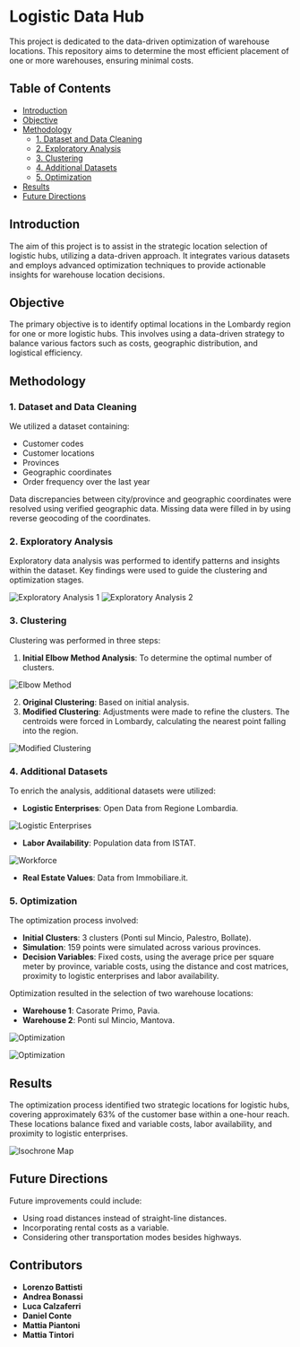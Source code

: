 # Logistic Data Hub
This project is dedicated to the data-driven optimization of warehouse locations. This repository aims to determine the most efficient placement of one or more warehouses, ensuring minimal costs.

## Table of Contents

- [Introduction](#introduction)
- [Objective](#objective)
- [Methodology](#methodology)
  - [1. Dataset and Data Cleaning](#1-dataset-and-data-cleaning)
  - [2. Exploratory Analysis](#2-exploratory-analysis)
  - [3. Clustering](#3-clustering)
  - [4. Additional Datasets](#4-additional-datasets)
  - [5. Optimization](#5-optimization)
- [Results](#results)
- [Future Directions](#future-directions)

## Introduction

The aim of this project is to assist in the strategic location selection of logistic hubs, utilizing a data-driven approach. It integrates various datasets and employs advanced optimization techniques to provide actionable insights for warehouse location decisions.

## Objective

The primary objective is to identify optimal locations in the Lombardy region for one or more logistic hubs. This involves using a data-driven strategy to balance various factors such as costs, geographic distribution, and logistical efficiency.

## Methodology

### 1. Dataset and Data Cleaning

We utilized a dataset containing:
- Customer codes
- Customer locations
- Provinces
- Geographic coordinates
- Order frequency over the last year

Data discrepancies between city/province and geographic coordinates were resolved using verified geographic data. Missing data were filled in by using reverse geocoding of the coordinates.


### 2. Exploratory Analysis

Exploratory data analysis was performed to identify patterns and insights within the dataset. Key findings were used to guide the clustering and optimization stages.
<div class="image-grid">
    <img src="images/Ex_Analysis2.png" alt="Exploratory Analysis 1">
    <img src="images/Ex_Analysis1.png" alt="Exploratory Analysis 2">
</div>

### 3. Clustering

Clustering was performed in three steps:
1. **Initial Elbow Method Analysis**: To determine the optimal number of clusters.

![Elbow Method](images/Elbow.png)

2. **Original Clustering**: Based on initial analysis.
3. **Modified Clustering**: Adjustments were made to refine the clusters. The centroids were forced in Lombardy, calculating the nearest point falling into the region.

![Modified Clustering](images/Modified_Clusters.png)

### 4. Additional Datasets

To enrich the analysis, additional datasets were utilized:
- **Logistic Enterprises**: Open Data from Regione Lombardia.
  
![Logistic Enterprises](images/Logistic_Companies.png)

- **Labor Availability**: Population data from ISTAT.

![Workforce](images/Workforce.png)

- **Real Estate Values**: Data from Immobiliare.it.

### 5. Optimization

The optimization process involved:
- **Initial Clusters**: 3 clusters (Ponti sul Mincio, Palestro, Bollate).
- **Simulation**: 159 points were simulated across various provinces.
- **Decision Variables**: Fixed costs, using the average price per square meter by province, variable costs, using the distance and cost matrices, proximity to logistic enterprises and labor availability.

Optimization resulted in the selection of two warehouse locations:
- **Warehouse 1**: Casorate Primo, Pavia.
- **Warehouse 2**: Ponti sul Mincio, Mantova.

![Optimization](images/Warehouse_Location.png)

![Optimization](images/Warehouse_Distribution.png)

## Results

The optimization process identified two strategic locations for logistic hubs, covering approximately 63% of the customer base within a one-hour reach. These locations balance fixed and variable costs, labor availability, and proximity to logistic enterprises.

![Isochrone Map](images/Isochrone.png)

## Future Directions

Future improvements could include:
- Using road distances instead of straight-line distances.
- Incorporating rental costs as a variable.
- Considering other transportation modes besides highways.

## Contributors

- **Lorenzo Battisti**
- **Andrea Bonassi**
- **Luca Calzaferri**
- **Daniel Conte**
- **Mattia Piantoni**
- **Mattia Tintori**
